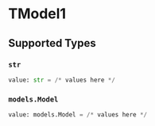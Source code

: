 # TModel1


## Supported Types

### `str`

```python
value: str = /* values here */
```

### `models.Model`

```python
value: models.Model = /* values here */
```

